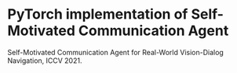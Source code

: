 # PyTorch implementation of Self-Motivated Communication Agent
Self-Motivated Communication Agent for Real-World Vision-Dialog Navigation, ICCV 2021.
